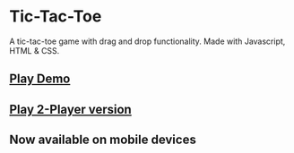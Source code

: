 # Tic-Tac-Toe
A tic-tac-toe game with drag and drop functionality. Made with Javascript, HTML & CSS.

## [Play Demo](https://est271.github.io/tic-tac-toe2/)

## [Play 2-Player version](https://est271.github.io/tic-tac-toe/)

## Now available on mobile devices
